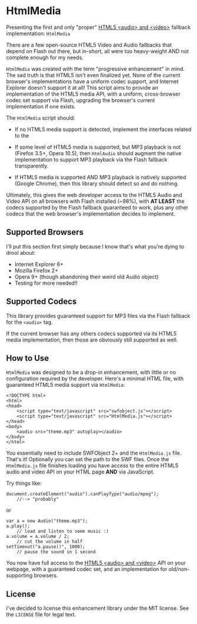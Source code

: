 HtmlMedia
=========

Presenting the first and only "proper"
[HTML5 &lt;audio&gt; and &lt;video&gt;](http://www.w3.org/TR/html5/video.html) fallback
implementation: `HtmlMedia`

There are a few open-source HTML5 Video and Audio fallbacks that depend on
Flash out there, but in-short, all were too heavy-weight AND not complete
enough for my needs.

`HtmlMedia` was created with the term "progressive enhancement" in
mind. The sad truth is that HTML5 isn't even finalized yet. None of the
current browser's implementations have a uniform codec support, and Internet
Explorer doesn't support it at all! This script aims to provide an
implementation of the HTML5 media API, with a uniform, cross-browser codec set
support via Flash, upgrading the browser's current implementation if one exists.

The `HtmlMedia` script should:

 * If no HTML5 media support is detected, implement the interfaces related to
   the <audio> and <video> element (HTMLMediaElement, HTMLAudioElement, etc.)
   via standard JavaScript, and provide MP3 playback support via the Flash
   fallback.

 * If some level of HTML5 media is supported, but MP3 playback is not
   (Firefox 3.5+, Opera 10.5), then `HtmlAudio` should augment the native
   implementation to support MP3 playback via the Flash fallback transparently.

 * If HTML5 media is supported AND MP3 playback is natively supported
   (Google Chrome), then this library should detect so and do nothing.

Ultimately, this gives the web developer access to the HTML5 Audio and Video
API on all browsers with Flash installed (~98%), with **AT LEAST** the codecs
supported by the Flash fallback guaranteed to work, plus any other codecs that
the web browser's implementation decides to implement.

Supported Browsers
------------------

I'll put this section first simply because I know that's what you're dying
to drool about:

 * Internet Explorer 6+
 * Mozilla Firefox 2+
 * Opera 9+ (though abandoning their weird old Audio object)
 * Testing for more needed!!

Supported Codecs
----------------

This library provides guaranteed support for MP3 files via the Flash fallback
for the `<audio>` tag.
    
If the current browser has any others codecs supported via its HTML5 media
implementation, then those are obviously still supported as well.

How to Use
----------

`HtmlMedia` was designed to be a drop-in enhancement, with little
or no configuration required by the developer. Here's a minimal HTML file,
with guaranteed HTML5 media support via `HtmlMedia`:

    <!DOCTYPE html>
    <html>
    <head>
        <script type="text/javascript" src="swfobject.js"></script>
        <script type="text/javascript" src="HtmlMedia.js"></script>
    </head>
    <body>
        <audio src="theme.mp3" autoplay></audio>
    </body>
    </html>

You essentially need to include SWFObject 2+ and the `HtmlMedia.js` file.
That's it! Optionally you can set the path to the SWF files. Once the
`HtmlMedia.js` file finishes loading you have access to the entire HTML5
audio and video API on your HTML page **AND** via JavaScript.

Try things like:

    document.createElement("audio").canPlayType("audio/mpeg");
        //--> "probably"

or

    var a = new Audio("theme.mp3");
    a.play();
        // load and listen to some music :)
    a.volume = a.volume / 2;
        // cut the volume in half
    setTimeout("a.pause()", 1000);
        // pause the sound in 1 second
    
You now have full access to the [HTML5 &lt;audio&gt; and &lt;video&gt;](http://www.w3.org/TR/html5/video.html)
API on your webpage, with a guaranteed codec set, and an implementation for
old/non-supporting browsers.

License
-------

I've decided to license this enhancement library under the MIT license. See
the `LICENSE` file for legal text.
